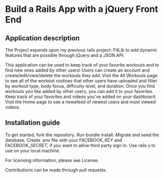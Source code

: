 # Build a Rails App with a jQuery Front End

## Application description
 The Project expands upon my previous rails project: FitLib to add dynamic features that are possible through jQuery and a JSON API.

This application can be used to keep track of your favorite workouts and to find new ones added by other users! Users can create an account and create/edit/view/delete the workouts they add. Visit the All Workouts page to see all of the workout routines that other users have uploaded and filter by workout type, body focus, difficulty level, and duration.  Once you find workouts you like added by other users, you can add it to your favorites. Keep track of your favorites and videos you've added on your dashboard.  Visit the Home page to see a newsfeed of newest users and most viewed videos.

## Installation guide
To get started, fork the repository. Run bundle install. Migrate and seed the database. Create .env file with your FACEBOOK_KEY and FACEBOOK_SECRET, if you want to allow third party sign in. Use rails s to use on your local machine.

For licensing information, please see License.

Contributions can be made through pull requests.
